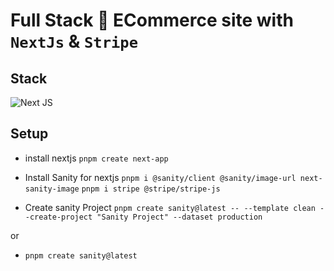 # Full Stack 🛒 ECommerce site with `NextJs` & `Stripe`

## Stack
![Next JS](https://img.shields.io/badge/Next-black?style=for-the-badge&logo=next.js&logoColor=white)

## Setup

- install nextjs
`pnpm create next-app`


- Install Sanity for nextjs
`pnpm i @sanity/client @sanity/image-url next-sanity-image`
`pnpm i stripe @stripe/stripe-js`


- Create sanity Project
`pnpm create sanity@latest -- --template clean --create-project "Sanity Project" --dataset production`

or

- `pnpm create sanity@latest`